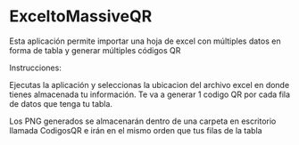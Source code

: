 # ExceltoMassiveQR
Esta aplicación permite importar una hoja de excel con múltiples datos en forma de tabla y generar múltiples códigos QR

Instrucciones: 

Ejecutas la aplicación y seleccionas la ubicacion del archivo excel en donde tienes almacenada tu información. 
Te va a generar 1 codigo QR por cada fila de datos que tenga tu tabla. 

Los PNG generados se almacenarán dentro de una carpeta en escritorio llamada CodigosQR e irán en el mismo orden que tus filas de la tabla
